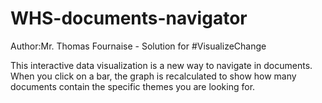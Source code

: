 # WHS-documents-navigator

Author:Mr. Thomas Fournaise - Solution for #VisualizeChange

This interactive data visualization is a new way to navigate in documents. When you click on a bar, the graph is recalculated to show how many documents contain the specific themes you are looking for.

